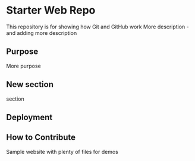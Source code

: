 # Starter Web Repo

This repository is for showing how Git and GitHub work
More description - and adding more description

## Purpose

More purpose

## New section

section

## Deployment

## How to Contribute

Sample website with plenty of files for demos

